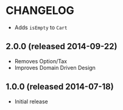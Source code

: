 # CHANGELOG

* Adds `isEmpty` to `Cart`


## 2.0.0 (released 2014-09-22)

* Removes Option/Tax
* Improves Domain Driven Design


## 1.0.0 (released 2014-07-18)

* Initial release
